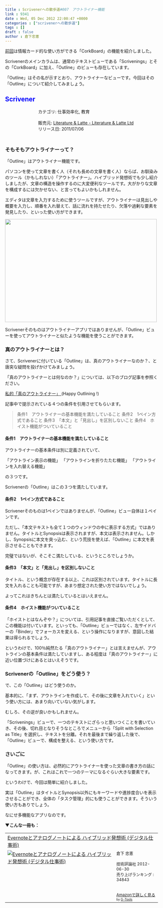 ```yaml
---
title : Scrivenerへの散歩道#007　アウトライナー機能
link : 9341
date : Wed, 05 Dec 2012 22:00:47 +0000
categories : ["scrivenerへの散歩道"]
tags : []
draft : false
author : 倉下忠憲
---
```


<a href="https://rashita.net/blog/?p=9291" target="_blank">前回</a>は情報カード的な使い方ができる「CorkBoard」の機能を紹介しました。

Scrivenerのメインカラムは、通常のテキストビューである「Scrivenings」とその「CorkBoard」に加え、「Outline」のビューも存在しています。

「Outline」はその名が示すとおり、アウトライナーなビューです。今回はその「Outline」について紹介してみましょう。

<h2><span style="color: rgb(0, 0, 255);">Scrivener</span></h2><div style="margin: 0;float: left;"><div style="margin-left: 109px;"><a href="https://itunes.apple.com/jp/app/scrivener/id418889511?mt=12&uo=4&at=11l4y8" target="itunes_store" rel="nofollow" style="text-decoration: none;"><img src="http://a375.phobos.apple.com/us/r1000/068/Purple/v4/7f/c7/66/7fc7663d-0b33-0fcb-7924-d384ce39b2a5/Scrivener.100x100-75.png" style="margin-left: -109px; float: left; width: 100px; height: 100px;"><img src="http://r.mzstatic.com/htmlResources/2338/images/mask100.png" style="margin-left: -109px; float: left; width: 100px; height: 100px;" /></a></div></div> カテゴリ: 仕事効率化, 教育<br><br> 販売元: <a href="https://itunes.apple.com/jp/app/scrivener/id418889511?mt=12&uo=4&at=11l4y8" target="itunes_store" rel="nofollow">Literature & Latte - Literature & Latte Ltd</a><br> リリース日: 2011/07/06<br style="clear: both;">

<h3>そもそもアウトライナーって？</h3>
「Outline」はアウトライナー機能です。

パソコンを使って文章を書く人（それも長めの文章を書く人）ならば、お馴染みのツール（かもしれない）「アウトライナー」。ハイブリッド発想術でも少し紹介しましたが、文章の構造を操作するのに大変便利なツールです。大がかりな文章を構成するには欠かせない、と言ってもよいかもしれません。

エディタは文章を入力するために使うツールですが、アウトライナーは見出しや概要を入力し、順番を入れ替えて、話に流れを持たせたり、欠落や過剰な要素を発見したり、といった使い方ができます。

<a href="https://rashita.net/blog/wp-content/uploads/2012/12/screenshot.4.png"><img src="https://rashita.net/blog/wp-content/uploads/2012/12/screenshot.4.png" alt="" title="screenshot.4" width="500" height="340" class="alignnone size-full wp-image-9343" /></a>

Scrivenerそのものはアウトライナーアプリではありませんが、「Outline」ビューを使ってアウトライナーと似たような機能を使うことができます。

<h3>真のアウトライナーとは？</h3>
さて、Scrivenerに付いている「Outline」は、真のアウトライナーなのか？、と唐突な疑問を投げかけてみましょう。

「真のアウトライナーとは何なのか？」については、以下のブログ記事を参照ください。

<a href="http://www012.upp.so-net.ne.jp/renjitalk/outliners/real.html" target="_blank">私的「真のアウトライナー」 </a>(Happy Outlining !)

記事中で提示されている４つの条件を引用させてもらいます。

<blockquote>
    条件1　アウトライナーの基本機能を満たしていること
    条件2　1ペイン方式であること
    条件3　「本文」と「見出し」を区別しないこと
    条件4　ホイスト機能がついていること
</blockquote>

<h4>条件1　アウトライナーの基本機能を満たしていること</h4>
アウトライナーの基本条件は別に定義されていて、

「アウトライン表示の機能」
「アウトラインを折りたたむ機能」
「アウトラインを入れ替える機能」

の３つです。

Scrivenerの「Outline」はこの３つを満たしています。

<h4>条件2　1ペイン方式であること</h4>
Scrivenerそのものは1ペインではありませんが、「Outline」ビュー自体は１ペインです。

ただし、「本文テキストも全て１つのウィンドウの中に表示する方式」ではありません。タイトルとSynopsisは表示されますが、本文は表示されません。しかし、Synopsisに本文を突っ込む、という荒技を使えば、「Outline」に本文を表示させることもできます。

完璧ではないが、そこそこ満たしている、というところでしょうか。

<h4>条件3　「本文」と「見出し」を区別しないこと</h4>
タイトル、という概念が存在する以上、これは区別されています。タイトルに長文を入れることも可能ですが、あまり想定された使い方ではないでしょう。

よってこれはきちんとは満たしているとはいえません。

<h4>条件4　ホイスト機能がついていること</h4>
「ホイストとはなんぞや？」については、引用記事を直接ご覧いただくとして、この機能は付いています。といっても、「Outline」ビューではなく、左サイドバーの「Binder」でフォーカスを変える、という操作になりますが、意図した結果は得られるでしょう。

というわけで、100％純然たる「真のアウトライナー」とは言えませんが、アウトラインの基本条件は満たしていますし、ある程度は「真のアウトライナー」に近い位置づけにあるとはいえそうです。

<h3>Scrivenerの「Outline」をどう使う？</h3>
で、この「Outline」はどう使うのか。

基本的に、「まず、アウトラインを作成して、その後に文章を入れていく」という使い方には、あまり向いていない気がします。

むしろ、その逆が良いかもしれません。

「Scrivenings」ビューで、一つのテキストにざらっと思いつくことを書いていき、その後、切れ目となりそうなところでメニューから「Split with Selection as Title」を選択し、テキストを分離。それを最後まで繰り返した後で、「Outline」ビューで、構成を整える、という使い方です。

<h3>さいごに</h3>
「Outline」の使い方は、必然的にアウトライナーを使った文章の書き方の話になってきます。が、これはこれで一つのテーマになるぐらい大きな要素です。

というわけで、今回は簡単に紹介しました。

実は「Outline」はタイトルとSynopsis以外にもキーワードや進捗度合いを表示させることができ、全体の「タスク管理」的にも使うことができます。そういう使い方もありでしょう。

なにせ多機能なアプリなのです。

<strong>▼こんな一冊も：</strong>
<table  border="0" cellpadding="5"><tr><td colspan="2"><a href="http://www.amazon.co.jp/Evernote%E3%81%A8%E3%82%A2%E3%83%8A%E3%83%AD%E3%82%B0%E3%83%8E%E3%83%BC%E3%83%88%E3%81%AB%E3%82%88%E3%82%8B-%E3%83%8F%E3%82%A4%E3%83%96%E3%83%AA%E3%83%83%E3%83%89%E7%99%BA%E6%83%B3%E8%A1%93-%E3%83%87%E3%82%B8%E3%82%BF%E3%83%AB%E4%BB%95%E4%BA%8B%E8%A1%93-%E5%80%89%E4%B8%8B-%E5%BF%A0%E6%86%B2/dp/4774151505%3FSubscriptionId%3D15SMZCTB9V8NGR2TW082%26tag%3Drashita1000-22%26linkCode%3Dxm2%26camp%3D2025%26creative%3D165953%26creativeASIN%3D4774151505" target="_blank">Evernoteとアナログノートによる ハイブリッド発想術 (デジタル仕事術)</a><img src="http://www.assoc-amazon.jp/e/ir?t=rashita1000-22&l=ur2&o=9" width="1" height="1" style="border: none;" alt="" /></td></tr><tr><td valign="top"><a href="http://www.amazon.co.jp/Evernote%E3%81%A8%E3%82%A2%E3%83%8A%E3%83%AD%E3%82%B0%E3%83%8E%E3%83%BC%E3%83%88%E3%81%AB%E3%82%88%E3%82%8B-%E3%83%8F%E3%82%A4%E3%83%96%E3%83%AA%E3%83%83%E3%83%89%E7%99%BA%E6%83%B3%E8%A1%93-%E3%83%87%E3%82%B8%E3%82%BF%E3%83%AB%E4%BB%95%E4%BA%8B%E8%A1%93-%E5%80%89%E4%B8%8B-%E5%BF%A0%E6%86%B2/dp/4774151505%3FSubscriptionId%3D15SMZCTB9V8NGR2TW082%26tag%3Drashita1000-22%26linkCode%3Dxm2%26camp%3D2025%26creative%3D165953%26creativeASIN%3D4774151505" target="_blank"><img src="http://ecx.images-amazon.com/images/I/41kEDq5iQ6L._SL160_.jpg" border="0" alt="Evernoteとアナログノートによる ハイブリッド発想術 (デジタル仕事術)" /></a></td><td valign="top"><font size="-1">倉下 忠憲 <br /><br />技術評論社  2012-06-30<br />売り上げランキング : 34843<br /><br /><br /><a href="http://www.amazon.co.jp/Evernote%E3%81%A8%E3%82%A2%E3%83%8A%E3%83%AD%E3%82%B0%E3%83%8E%E3%83%BC%E3%83%88%E3%81%AB%E3%82%88%E3%82%8B-%E3%83%8F%E3%82%A4%E3%83%96%E3%83%AA%E3%83%83%E3%83%89%E7%99%BA%E6%83%B3%E8%A1%93-%E3%83%87%E3%82%B8%E3%82%BF%E3%83%AB%E4%BB%95%E4%BA%8B%E8%A1%93-%E5%80%89%E4%B8%8B-%E5%BF%A0%E6%86%B2/dp/4774151505%3FSubscriptionId%3D15SMZCTB9V8NGR2TW082%26tag%3Drashita1000-22%26linkCode%3Dxm2%26camp%3D2025%26creative%3D165953%26creativeASIN%3D4774151505" target="_blank">Amazonで詳しく見る</a></font><font size="-2"> by <a href="http://www.goodpic.com/mt/aws/index.html" >G-Tools</a></font></td></tr></table>
